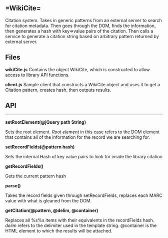 =WikiCite=
--------

Citation system. Takes in generic patterns from an external server to search for citation metadata. Then goes through the DOM, finds the information, then generates a hash with key=>value pairs of the citation. Then calls a service to generate a citation string based on arbitrary pattern returned by external server.

Files
------

**wikiCite.js**
Contains the object WikiCite, which is constructed to allow access to library API functions.

**client.js**
Sample client that constructs a WikiCite object and uses it to get a Citation pattern, creates hash, then outputs
results.

API
-----
-----

**setRootElement(@jQuery path String)**

Sets the root element. *Root element* in this case refers to the DOM element that contains all of the information for the record we are searching for.

**setRecordFields(@pattern hash)**

Sets the internal Hash of key value pairs to look for inside the library citation

**getRecordFields()**

Gets the current pattern hash

**parse()**

Takes the record fields given through setRecordFields, replaces each MARC value with what is gleaned from the DOM. 

**getCitation(@pattern, @delim, @container)**

Replaces all %s<MARC VALUE>%s items with their equivalents in the recordFields hash. *delim* refers to the delimiter used in the template string. @container is the HTML element to which the results will be attached. 